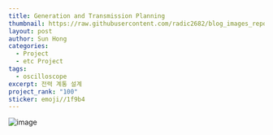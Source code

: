 ```yaml
---
title: Generation and Transmission Planning
thumbnail: https://raw.githubusercontent.com/radic2682/blog_images_repo/main/uploads/Generation%20and%20Transmission%20Planning/292891276-09e32ed8-8ca9-4db5-a149-72f19c8323dd.png
layout: post
author: Sun Hong
categories:
  - Project
  - etc Project
tags:
  - oscilloscope
excerpt: 전력 계통 설계
project_rank: "100"
sticker: emoji//1f9b4
---
```

![image](https://github.com/radic2682/radic2682.github.io/assets/11177959/09e32ed8-8ca9-4db5-a149-72f19c8323dd)